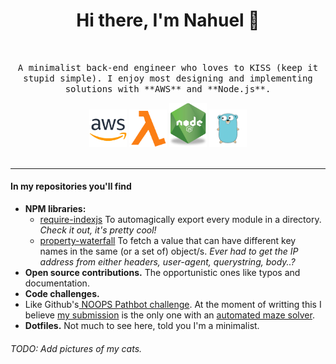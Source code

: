 <h1 align='center'>Hi there, I'm Nahuel 👋</h1><br>

<p align='center'>
  <samp>
A minimalist back-end engineer who loves to KISS (keep it stupid simple).
I enjoy most designing and implementing solutions with **AWS** and **Node.js**.
</samp>

<p align='center'>
<img src="https://raw.githubusercontent.com/nahuef/nahuef/master/img/aws.png" width="60"/> <img src="https://raw.githubusercontent.com/nahuef/nahuef/master/img/lambda.png" width="60"/> <img src="https://raw.githubusercontent.com/nahuef/nahuef/master/img/nodejs.png" width="60"/> <img src="https://raw.githubusercontent.com/nahuef/nahuef/master/img/go.png" width="60"/>
<br>
<br>

------------


#### In my repositories you'll find
- **NPM libraries:**
  - [require-indexjs](https://github.com/nahuef/require-indexjs "require-indexjs") To automagically export every module in a directory. *Check it out, it's pretty cool!*
  - [property-waterfall](https://github.com/nahuef/property-waterfall "property-waterfall") To fetch a value that can have different key names in the same (or a set of) object/s. *Ever had to get the IP address from either headers, user-agent, querystring, body..?*
- **Open source contributions.** The opportunistic ones like typos and documentation.
- **Code challenges.** 
 - Like Github's[ NOOPS Pathbot challenge](https://noopschallenge.com/challenges/pathbot " noop Pathbot challenge"). At the moment of writting this I believe [my submission](https://github.com/nahuef/pathbot "my submission") is the only one with an [automated maze solver](https://github.com/nahuef/pathbot/blob/master/solver.js "automated maze solver").
- **Dotfiles.** Not much to see here, told you I'm a minimalist.


###### *TODO: Add pictures of my cats.*

